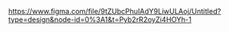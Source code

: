 https://www.figma.com/file/9tZUbcPhuIAdY9LiwULAoj/Untitled?type=design&node-id=0%3A1&t=Pyb2rR2oyZi4HOYh-1
